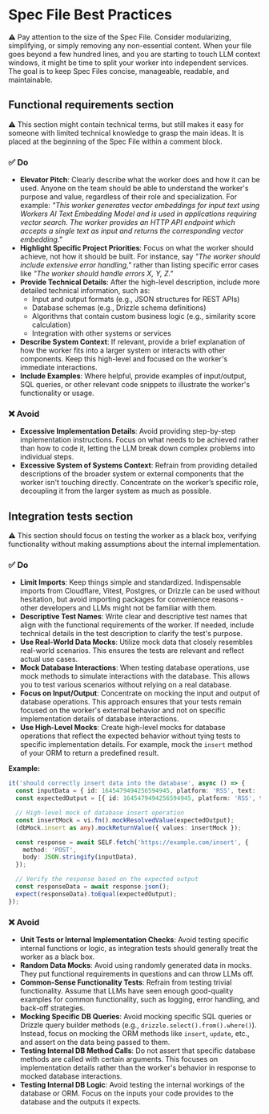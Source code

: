 # Spec File Best Practices

⚠️ Pay attention to the size of the Spec File. Consider modularizing, simplifying, or simply removing any non-essential content. When your file goes beyond a few hundred lines, and you are starting to touch LLM context windows, it might be time to split your worker into independent services. The goal is to keep Spec Files concise, manageable, readable, and maintainable.

## Functional requirements section

⚠️ This section might contain technical terms, but still makes it easy for someone with limited technical knowledge to grasp the main ideas. It is placed at the beginning of the Spec File within a comment block.

### ✅️ Do

- **Elevator Pitch**: Clearly describe what the worker does and how it can be used. Anyone on the team should be able to understand the worker's purpose and value, regardless of their role and specialization. For example: _"This worker generates vector embeddings for input text using Workers AI Text Embedding Model and is used in applications requiring vector search. The worker provides an HTTP API endpoint which accepts a single text as input and returns the corresponding vector embedding."_
- **Highlight Specific Project Priorities**: Focus on what the worker should achieve, not how it should be built. For instance, say _"The worker should include extensive error handling,"_ rather than listing specific error cases like _"The worker should handle errors X, Y, Z."_
- **Provide Technical Details**: After the high-level description, include more detailed technical information, such as:
  - Input and output formats (e.g., JSON structures for REST APIs)
  - Database schemas (e.g., Drizzle schema definitions)
  - Algorithms that contain custom business logic (e.g., similarity score calculation)
  - Integration with other systems or services
- **Describe System Context**: If relevant, provide a brief explanation of how the worker fits into a larger system or interacts with other components. Keep this high-level and focused on the worker's immediate interactions.
- **Include Examples**: Where helpful, provide examples of input/output, SQL queries, or other relevant code snippets to illustrate the worker's functionality or usage.

### ❌ Avoid

- **Excessive Implementation Details**: Avoid providing step-by-step implementation instructions. Focus on what needs to be achieved rather than how to code it, letting the LLM break down complex problems into individual steps.
- **Excessive System of Systems Context**: Refrain from providing detailed descriptions of the broader system or external components that the worker isn't touching directly. Concentrate on the worker’s specific role, decoupling it from the larger system as much as possible.

## Integration tests section

⚠️ This section should focus on testing the worker as a black box, verifying functionality without making assumptions about the internal implementation.

### ✅️ Do

- **Limit Imports**: Keep things simple and standardized. Indispensable imports from Cloudflare, Vitest, Postgres, or Drizzle can be used without hesitation, but avoid importing packages for convenience reasons - other developers and LLMs might not be familiar with them.
- **Descriptive Test Names**: Write clear and descriptive test names that align with the functional requirements of the worker. If needed, include technical details in the test description to clarify the test's purpose.
- **Use Real-World Data Mocks**: Utilize mock data that closely resembles real-world scenarios. This ensures the tests are relevant and reflect actual use cases.
- **Mock Database Interactions**:  When testing database operations, use mock methods to simulate interactions with the database. This allows you to test various scenarios without relying on a real database.
- **Focus on Input/Output**: Concentrate on mocking the input and output of database operations. This approach ensures that your tests remain focused on the worker's external behavior and not on specific implementation details of database interactions.
- **Use High-Level Mocks**: Create high-level mocks for database operations that reflect the expected behavior without tying tests to specific implementation details. For example, mock the `insert` method of your ORM to return a predefined result.

**Example:**

```typescript
it('should correctly insert data into the database', async () => {
  const inputData = { id: 1645479494256594945, platform: 'RSS', text: 'Cryptocurrency theft: $13.9M stolen from South Korean exchange GDAC', };
  const expectedOutput = [{ id: 1645479494256594945, platform: 'RSS', text: 'Cryptocurrency theft: $13.9M stolen from South Korean exchange GDAC' }];

  // High-level mock of database insert operation
  const insertMock = vi.fn().mockResolvedValue(expectedOutput);
  (dbMock.insert as any).mockReturnValue({ values: insertMock });

  const response = await SELF.fetch('https://example.com/insert', {
    method: 'POST',
    body: JSON.stringify(inputData),
  });

  // Verify the response based on the expected output
  const responseData = await response.json();
  expect(responseData).toEqual(expectedOutput);
});
```

### ❌ Avoid

- **Unit Tests or Internal Implementation Checks**: Avoid testing specific internal functions or logic, as integration tests should generally treat the worker as a black box.
- **Random Data Mocks**: Avoid using randomly generated data in mocks. They put functional requirements in questions and can throw LLMs off.
- **Common-Sense Functionality Tests**: Refrain from testing trivial functionality. Assume that LLMs have seen enough good-quality examples for common functionality, such as logging, error handling, and back-off strategies.
- **Mocking Specific DB Queries**: Avoid mocking specific SQL queries or Drizzle query builder methods (e.g., `drizzle.select().from().where()`). Instead, focus on mocking the ORM methods like `insert`, `update`, etc., and assert on the data being passed to them.
- **Testing Internal DB Method Calls**: Do not assert that specific database methods are called with certain arguments. This focuses on implementation details rather than the worker's behavior in response to mocked database interactions.
- **Testing Internal DB Logic**: Avoid testing the internal workings of the database or ORM. Focus on the inputs your code provides to the database and the outputs it expects.
